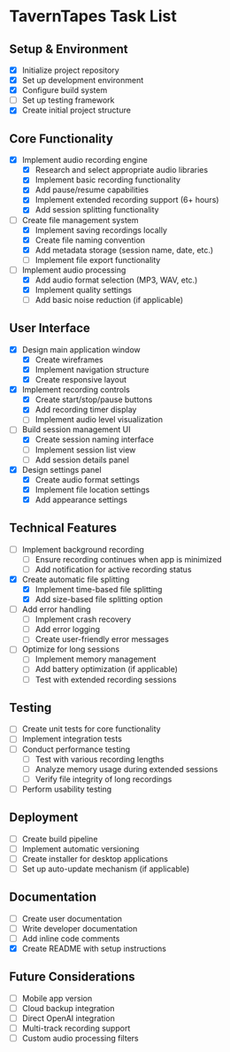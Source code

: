 # TavernTapes Task List

## Setup & Environment
- [x] Initialize project repository
- [x] Set up development environment
- [x] Configure build system
- [ ] Set up testing framework
- [x] Create initial project structure

## Core Functionality
- [x] Implement audio recording engine
  - [x] Research and select appropriate audio libraries
  - [x] Implement basic recording functionality
  - [x] Add pause/resume capabilities
  - [x] Implement extended recording support (6+ hours)
  - [x] Add session splitting functionality
- [ ] Create file management system
  - [x] Implement saving recordings locally
  - [x] Create file naming convention
  - [x] Add metadata storage (session name, date, etc.)
  - [ ] Implement file export functionality
- [ ] Implement audio processing
  - [x] Add audio format selection (MP3, WAV, etc.)
  - [x] Implement quality settings
  - [ ] Add basic noise reduction (if applicable)

## User Interface
- [x] Design main application window
  - [x] Create wireframes
  - [x] Implement navigation structure
  - [x] Create responsive layout
- [x] Implement recording controls
  - [x] Create start/stop/pause buttons
  - [x] Add recording timer display
  - [ ] Implement audio level visualization
- [ ] Build session management UI
  - [x] Create session naming interface
  - [ ] Implement session list view
  - [ ] Add session details panel
- [x] Design settings panel
  - [x] Create audio format settings
  - [x] Implement file location settings
  - [x] Add appearance settings

## Technical Features
- [ ] Implement background recording
  - [ ] Ensure recording continues when app is minimized
  - [ ] Add notification for active recording status
- [x] Create automatic file splitting
  - [x] Implement time-based file splitting
  - [x] Add size-based file splitting option
- [ ] Add error handling
  - [ ] Implement crash recovery
  - [ ] Add error logging
  - [ ] Create user-friendly error messages
- [ ] Optimize for long sessions
  - [ ] Implement memory management
  - [ ] Add battery optimization (if applicable)
  - [ ] Test with extended recording sessions

## Testing
- [ ] Create unit tests for core functionality
- [ ] Implement integration tests
- [ ] Conduct performance testing
  - [ ] Test with various recording lengths
  - [ ] Analyze memory usage during extended sessions
  - [ ] Verify file integrity of long recordings
- [ ] Perform usability testing

## Deployment
- [ ] Create build pipeline
- [ ] Implement automatic versioning
- [ ] Create installer for desktop applications
- [ ] Set up auto-update mechanism (if applicable)

## Documentation
- [ ] Create user documentation
- [ ] Write developer documentation
- [ ] Add inline code comments
- [x] Create README with setup instructions

## Future Considerations
- [ ] Mobile app version
- [ ] Cloud backup integration
- [ ] Direct OpenAI integration
- [ ] Multi-track recording support
- [ ] Custom audio processing filters

